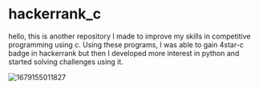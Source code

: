 # hackerrank_c
hello, this is another repository I made to improve my skills in competitive programming using c. Using these programs, I was able to gain 4star-c badge in hackerrank but then I developed more interest in python and started solving challenges using it. 



![1679155011827](https://user-images.githubusercontent.com/86142546/226116717-b8659250-4b3f-4d87-8226-ed9139b33914.jpg)
